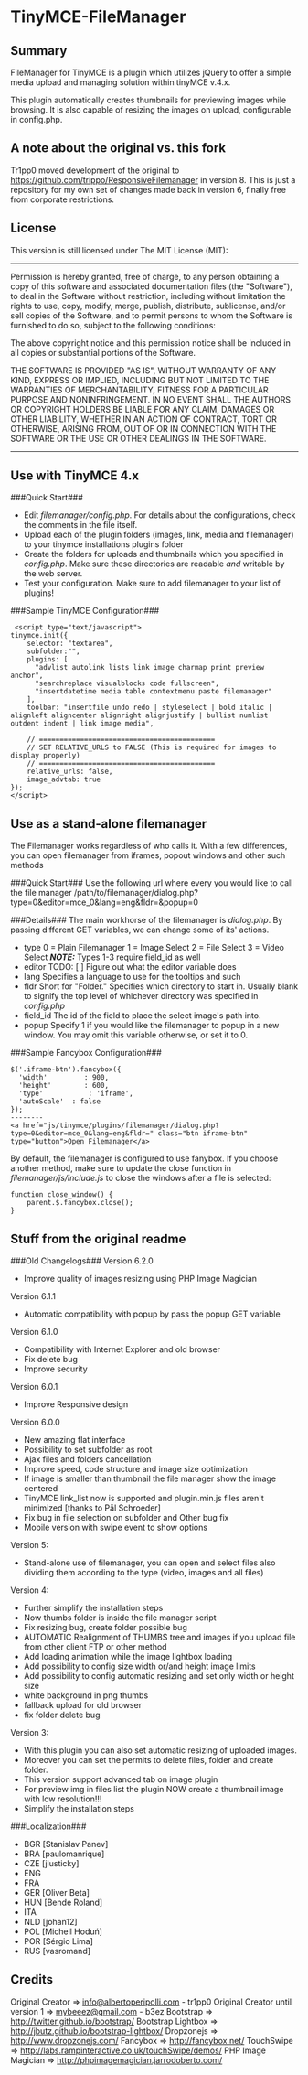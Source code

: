 TinyMCE-FileManager
=================

Summary
------------
FileManager for TinyMCE is a plugin which utilizes jQuery to offer a simple media upload and managing solution within tinyMCE v.4.x.

This plugin automatically creates thumbnails for previewing images while browsing. It is also capable of resizing the images on upload, configurable in config.php.

A note about the original vs. this fork
-------------------------------------------------
Tr1pp0 moved development of the original to https://github.com/trippo/ResponsiveFilemanager in version 8. This is just a repository for my own set of changes made back in version 6, finally free from corporate restrictions. 

License 
-----------
This version is still licensed under The MIT License (MIT):
********************************************************************************
Permission is hereby granted, free of charge, to any person obtaining a copy
of this software and associated documentation files (the "Software"), to deal
in the Software without restriction, including without limitation the rights
to use, copy, modify, merge, publish, distribute, sublicense, and/or sell
copies of the Software, and to permit persons to whom the Software is
furnished to do so, subject to the following conditions:

The above copyright notice and this permission notice shall be included in
all copies or substantial portions of the Software.

THE SOFTWARE IS PROVIDED "AS IS", WITHOUT WARRANTY OF ANY KIND, EXPRESS OR
IMPLIED, INCLUDING BUT NOT LIMITED TO THE WARRANTIES OF MERCHANTABILITY,
FITNESS FOR A PARTICULAR PURPOSE AND NONINFRINGEMENT. IN NO EVENT SHALL THE
AUTHORS OR COPYRIGHT HOLDERS BE LIABLE FOR ANY CLAIM, DAMAGES OR OTHER
LIABILITY, WHETHER IN AN ACTION OF CONTRACT, TORT OR OTHERWISE, ARISING FROM,
OUT OF OR IN CONNECTION WITH THE SOFTWARE OR THE USE OR OTHER DEALINGS IN
THE SOFTWARE.
********************************************************************************


Use with TinyMCE 4.x
------------------------------
###Quick Start###
* Edit _filemanager/config.php_. For details about the configurations, check the comments in the file itself.
* Upload each of the plugin folders (images, link, media and filemanager) to your tinymce installations plugins folder
* Create the folders for uploads and thumbnails which you specified in _config.php_. Make sure these directories are readable _and_ writable by the web server.
* Test your configuration. Make sure to add filemanager to your list of plugins!

###Sample TinyMCE Configuration###
```
 <script type="text/javascript">
tinymce.init({
    selector: "textarea",
    subfolder:"",
    plugins: [
      "advlist autolink lists link image charmap print preview anchor",
      "searchreplace visualblocks code fullscreen",
      "insertdatetime media table contextmenu paste filemanager"
    ],
    toolbar: "insertfile undo redo | styleselect | bold italic | alignleft aligncenter alignright alignjustify | bullist numlist outdent indent | link image media",
    
    // ===========================================
    // SET RELATIVE_URLS to FALSE (This is required for images to display properly)
    // ===========================================
    relative_urls: false,
    image_advtab: true
});
</script>
```


Use as a stand-alone filemanager
---------------------------------------------------------
The Filemanager works regardless of who calls it. With a few differences, you can open filemanager from iframes, popout windows and other such methods

###Quick Start###
Use the following url where every you would like to call the file manager
    /path/to/filemanager/dialog.php?type=0&editor=mce_0&lang=eng&fldr=&popup=0

###Details###
The main workhorse of the filemanager is _dialog.php_. By passing different GET variables, we can change some of its' actions.
* type
0 = Plain Filemanager
1 = Image Select
2 = File Select
3 = Video Select
***NOTE:*** Types 1-3 require field_id as well
* editor
TODO:
[ ] Figure out what the editor variable does
* lang
Specifies a language to use for the tooltips and such
* fldr
Short for "Folder." Specifies which directory to start in. Usually blank to signify the top level of whichever directory was specified in _config.php_
* field_id
The id of the field to place the select image's path into. 
* popup
Specify 1 if you would like the filemanager to popup in a new window. You may omit this variable otherwise, or set it to 0.

###Sample Fancybox Configuration###
```
$('.iframe-btn').fancybox({	
  'width'         : 900,
  'height'        : 600,
  'type'           : 'iframe',
  'autoScale'  : false
});
--------
<a href="js/tinymce/plugins/filemanager/dialog.php?type=0&editor=mce_0&lang=eng&fldr=" class="btn iframe-btn" type="button">Open Filemanager</a>
```
By default, the filemanager is configured to use fanybox. If you choose another method, make sure to update the close function in _filemanager/js/include.js_ to close the windows after a file is selected:

```
function close_window() {
    parent.$.fancybox.close();
}
```

Stuff from the original readme
----------------------------------------
###Old Changelogs###
Version 6.2.0
- Improve quality of images resizing using PHP Image Magician

Version 6.1.1
- Automatic compatibility with popup by pass the popup GET variable

Version 6.1.0
- Compatibility with Internet Explorer and old browser
- Fix delete bug
- Improve security

Version 6.0.1
- Improve Responsive design

Version 6.0.0
- New amazing flat interface
- Possibility to set subfolder as root
- Ajax files and folders cancellation
- Improve speed, code structure and image size optimization
- If image is smaller than thumbnail the file manager show the image centered  
- TinyMCE link_list now is supported and plugin.min.js files aren't minimized [thanks to Pål Schroeder]
- Fix bug in file selection on subfolder and Other bug fix
- Mobile version with swipe event to show options

Version 5:
- Stand-alone use of filemanager, you can open and select files also dividing them according to the type (video, images and all files)

Version 4:
- Further simplify the installation steps
- Now thumbs folder is inside the file manager script
- Fix resizing bug, create folder possible bug
- AUTOMATIC Realignment of THUMBS tree and images if you upload file from other client FTP or other method
- Add loading animation while the image lightbox loading
- Add possibility to config size width or/and height image limits
- Add possibility to config automatic resizing and set only width or height size
- white background in png thumbs
- fallback upload for old browser
- fix folder delete bug	

Version 3:
- With this plugin you can also set automatic resizing of uploaded images.
- Moreover you can set the permits to delete files, folder and create folder.
- This version support advanced tab on image plugin
- For preview img in files list the plugin NOW create a thumbnail image with low resolution!!!
- Simplify the installation steps

###Localization###
- BGR [Stanislav Panev]
- BRA [paulomanrique]
- CZE [jlusticky]
- ENG
- FRA
- GER [Oliver Beta]
- HUN [Bende Roland]
- ITA
- NLD [johan12]
- POL [Michell Hoduń]
- POR [Sérgio Lima]
- RUS [vasromand]

Credits
-----------
Original Creator                 => info@albertoperipolli.com - tr1pp0
Original Creator until version 1 => mybeeez@gmail.com - b3ez
Bootstrap                        => http://twitter.github.io/bootstrap/
Bootstrap Lightbox               => http://jbutz.github.io/bootstrap-lightbox/
Dropzonejs                       => http://www.dropzonejs.com/
Fancybox                         => http://fancybox.net/
TouchSwipe                       => http://labs.rampinteractive.co.uk/touchSwipe/demos/
PHP Image Magician               => http://phpimagemagician.jarrodoberto.com/‎
